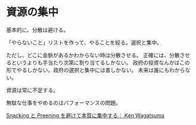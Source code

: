 # 資源の集中

基本的に、分散は避ける。

「やらないこと」リストを作って、やることを絞る。選択と集中。

ただし、どこに金脈があるかわからない時は分散させる。
正確には、分散させるというよりも手当たり次第に割り当てるしかない。
政府の投資なんかはこの形でやるしかない。政府の選択と集中には害しかない。
未来は誰にもわからない。

資源は常に不足する。

無駄な仕事をやめるのはパフォーマンスの問題。

[Snacking と Preening を避けて本質に集中する｜ Ken Wagatsuma](https://note.com/kenwagatsuma/n/naac8f4fa088c)
